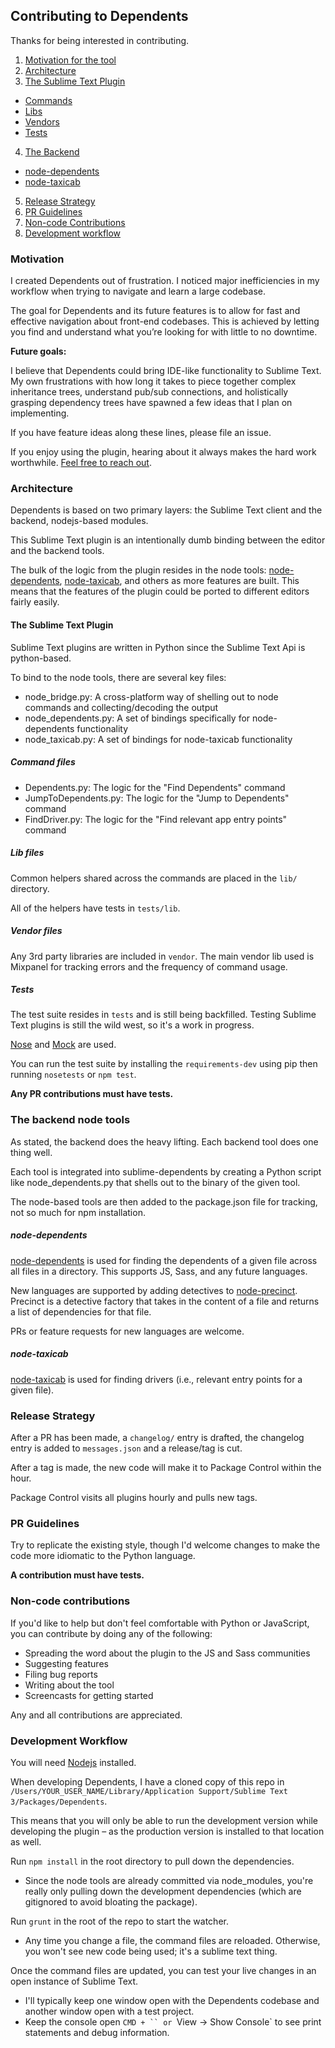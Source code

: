 Contributing to Dependents
---

Thanks for being interested in contributing.

1. [Motivation for the tool](#motivation)
2. [Architecture](#architecture)
3. [The Sublime Text Plugin](#the-sublime-text-plugin)
  - [Commands](#command-files)
  - [Libs](#lib-files)
  - [Vendors](#vendor-files)
  - [Tests](#tests)
4. [The Backend](#the-backend-node-tools)
  - [node-dependents](#node-dependents)
  - [node-taxicab](#node-taxicab)
5. [Release Strategy](#release-strategy)
6. [PR Guidelines](#pr-guidelines)
7. [Non-code Contributions](#non-code-contributions)
8. [Development workflow](#development-workflow)

### Motivation

I created Dependents out of frustration. I noticed major inefficiencies in my workflow when trying to navigate and learn a large codebase.

The goal for Dependents and its future features is to allow for fast and effective navigation about front-end codebases. This is achieved by letting you find and understand what you’re looking for with little to no downtime.

**Future goals:**

I believe that Dependents could bring IDE-like functionality to Sublime Text. My own frustrations with how long it takes to piece together complex inheritance trees, understand pub/sub connections, and holistically grasping dependency trees have spawned a few ideas that I plan on implementing.

If you have feature ideas along these lines, please file an issue.

If you enjoy using the plugin, hearing about it always makes the hard work worthwhile. [Feel free to reach out](https://twitter.com/mrjoelkemp).

### Architecture

Dependents is based on two primary layers: the Sublime Text client and the backend, nodejs-based modules.

This Sublime Text plugin is an intentionally dumb binding between the editor and the backend tools.

The bulk of the logic from the plugin resides in the node tools: [node-dependents](https://github.com/mrjoelkemp/node-dependents),
[node-taxicab](https://github.com/mrjoelkemp/node-taxicab), and others as more features are built. This means that the features
of the plugin could be ported to different editors fairly easily.

#### The Sublime Text Plugin

Sublime Text plugins are written in Python since the Sublime Text Api is python-based.

To bind to the node tools, there are several key files:

* node_bridge.py: A cross-platform way of shelling out to node commands and collecting/decoding the output
* node_dependents.py: A set of bindings specifically for node-dependents functionality
* node_taxicab.py: A set of bindings for node-taxicab functionality

##### Command files

* Dependents.py: The logic for the "Find Dependents" command
* JumpToDependents.py: The logic for the "Jump to Dependents" command
* FindDriver.py: The logic for the "Find relevant app entry points" command

##### Lib files

Common helpers shared across the commands are placed in the `lib/` directory.

All of the helpers have tests in `tests/lib`.

##### Vendor files

Any 3rd party libraries are included in `vendor`. The main vendor lib used
is Mixpanel for tracking errors and the frequency of command usage.

##### Tests

The test suite resides in `tests` and is still being backfilled. Testing
Sublime Text plugins is still the wild west, so it's a work in progress.

[Nose](https://nose.readthedocs.org/en/latest/) and [Mock](https://docs.python.org/3/library/unittest.mock.html) are used.

You can run the test suite by installing the `requirements-dev` using pip
then running `nosetests` or `npm test`.

**Any PR contributions must have tests.**

### The backend node tools

As stated, the backend does the heavy lifting. Each backend tool does one thing well.

Each tool is integrated into sublime-dependents by creating a Python script
like node_dependents.py that shells out to the binary of the given tool.

The node-based tools are then added to the package.json file for tracking,
not so much for npm installation.

##### node-dependents

[node-dependents](https://github.com/mrjoelkemp/node-dependents) is used for finding the dependents of a given file across
all files in a directory. This supports JS, Sass, and any future languages.

New languages are supported by adding detectives to [node-precinct](https://github.com/mrjoelkemp/node-precinct).
Precinct is a detective factory that takes in the content of a file and
returns a list of dependencies for that file.

PRs or feature requests for new languages are welcome.

##### node-taxicab

[node-taxicab](https://github.com/mrjoelkemp/node-taxicab) is used for finding drivers
(i.e., relevant entry points for a given file).

### Release Strategy

After a PR has been made, a `changelog/` entry is drafted, the changelog
entry is added to `messages.json` and a release/tag is cut.

After a tag is made, the new code will make it to Package Control within the hour.

Package Control visits all plugins hourly and pulls new tags.

### PR Guidelines

Try to replicate the existing style, though I'd welcome changes to make
the code more idiomatic to the Python language.

**A contribution must have tests.**

### Non-code contributions

If you'd like to help but don't feel comfortable with Python or JavaScript,
you can contribute by doing any of the following:

* Spreading the word about the plugin to the JS and Sass communities
* Suggesting features
* Filing bug reports
* Writing about the tool
* Screencasts for getting started

Any and all contributions are appreciated.

### Development Workflow

You will need [Nodejs](http://nodejs.org/download/) installed.

When developing Dependents, I have a cloned copy of this repo in
`/Users/YOUR_USER_NAME/Library/Application Support/Sublime Text 3/Packages/Dependents`.

This means that you will only be able to run the development version
while developing the plugin – as the production version is installed
to that location as well.

Run `npm install` in the root directory to pull down the dependencies.

* Since the node tools are already committed via node_modules, you're really only pulling down
the development dependencies (which are gitignored to avoid bloating the package).

Run `grunt` in the root of the repo to start the watcher.

* Any time you change a file, the command files are reloaded. Otherwise, you won't see new code being used;
it's a sublime text thing.

Once the command files are updated, you can test your live changes in an open
instance of Sublime Text.

* I'll typically keep one window open with the Dependents codebase
and another window open with a test project.
* Keep the console open `CMD + `` or `View -> Show Console` to see print statements and debug information.


